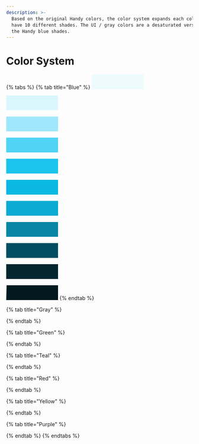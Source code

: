 ```yaml
---
description: >-
  Based on the original Handy colors, the color system expands each color to
  have 10 different shades. The UI / gray colors are a desaturated version of
  the Handy blue shades.
---
```


# Color System

{% tabs %}
{% tab title="Blue" %}
![blue0 - \#EDFBFF](.gitbook/assets/blue0.png)

![blue10 - \#DAF7FE](.gitbook/assets/blue10.png)

![blue20 - \#9FE8FB](.gitbook/assets/blue20.png)

![blue30 - \#50D4F6](.gitbook/assets/blue30.png)

![blue40 - \#1CC4ED](.gitbook/assets/blue40.png)

![blue50 - \#0BB8E3](.gitbook/assets/blue50.png)

![blue60 - \#0BABD3](.gitbook/assets/blue60.png)

![blue70 - \#0986A6](.gitbook/assets/blue70.png)

![blue80 - \#044E61](.gitbook/assets/blue80.png)

![blue90 - \#03262F](.gitbook/assets/blue90.png)

![blue100 - \#02191F](.gitbook/assets/blue100.png)
{% endtab %}

{% tab title="Gray" %}

{% endtab %}

{% tab title="Green" %}

{% endtab %}

{% tab title="Teal" %}

{% endtab %}

{% tab title="Red" %}

{% endtab %}

{% tab title="Yellow" %}

{% endtab %}

{% tab title="Purple" %}

{% endtab %}
{% endtabs %}



